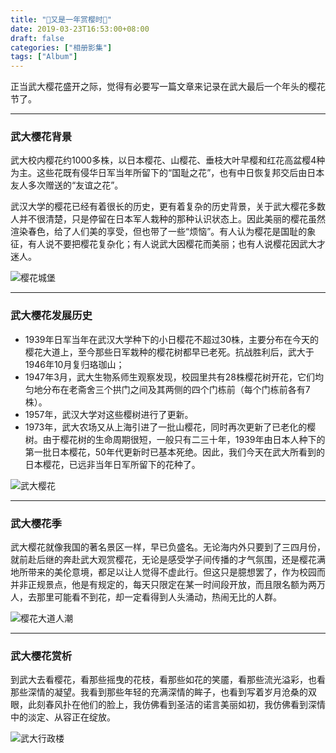 ```yaml
---
title: "🌸又是一年赏樱时🌸"
date: 2019-03-23T16:53:00+08:00
draft: false
categories: ["相册影集"]
tags: ["Album"]
---
```


正当武大樱花盛开之际，觉得有必要写一篇文章来记录在武大最后一个年头的樱花节了。

---

### 武大樱花背景

武大校内樱花约1000多株，以日本樱花、山樱花、垂枝大叶早樱和红花高盆樱4种为主。这些花既有侵华日军当年所留下的“国耻之花”，也有中日恢复邦交后由日本友人多次赠送的“友谊之花”。

武汉大学的樱花已经有着很长的历史，更有着复杂的历史背景，关于武大樱花多数人并不很清楚，只是停留在日本军人栽种的那种认识状态上。因此美丽的樱花虽然渲染春色，给了人们美的享受，但也带了一些“烦恼”。有人认为樱花是国耻的象征，有人说不要把樱花复杂化；有人说武大因樱花而美丽；也有人说樱花因武大才迷人。

![樱花城堡](http://cdn.yeqiongzhou.top/yinghua4.jpg?imageslim)

---

### 武大樱花发展历史

- 1939年日军当年在武汉大学种下的小日樱花不超过30株，主要分布在今天的樱花大道上，至今那些日军栽种的樱花树都早已老死。抗战胜利后，武大于1946年10月复归珞珈山；
- 1947年3月，武大生物系师生观察发现，校园里共有28株樱花树开花，它们均匀地分布在老斋舍三个拱门之间及其两侧的四个门栋前（每个门栋前各有7株）。
- 1957年，武汉大学对这些樱树进行了更新。
- 1973年，武大农场又从上海引进了一批山樱花，同时再次更新了已老化的樱树。由于樱花树的生命周期很短，一般只有二三十年，1939年由日本人种下的第一批日本樱花，50年代更新时已基本死绝。因此，我们今天在武大所看到的日本樱花，已远非当年日军所留下的花种了。

![武大樱花](http://cdn.yeqiongzhou.top/yinghua1.jpg?imageslim)

---

### 武大樱花季

武大樱花就像我国的著名景区一样，早已负盛名。无论海内外只要到了三四月份，就前赴后继的奔赴武大观赏樱花，无论是感受学子间传播的才气氛围，还是樱花满地所带来的美伦意境，都足以让人觉得不虚此行。但这只是臆想罢了，作为校园而并非正规景点，他是有规定的，每天只限定在某一时间段开放，而且限名额为两万人，去那里可能看不到花，却一定看得到人头涌动，热闹无比的人群。

![樱花大道人潮](http://cdn.yeqiongzhou.top/yinghua2.jpg?imageslim)

---

### 武大樱花赏析

到武大去看樱花，看那些摇曳的花枝，看那些如花的笑靥，看那些流光溢彩，也看那些深情的凝望。我看到那些年轻的充满深情的眸子，也看到写着岁月沧桑的双眼，此刻春风扑在他们的脸上，我仿佛看到圣洁的诺言美丽如初，我仿佛看到深情中的淡定、从容正在绽放。

![武大行政楼](http://cdn.yeqiongzhou.top/yinghua3.jpg?imageslim)